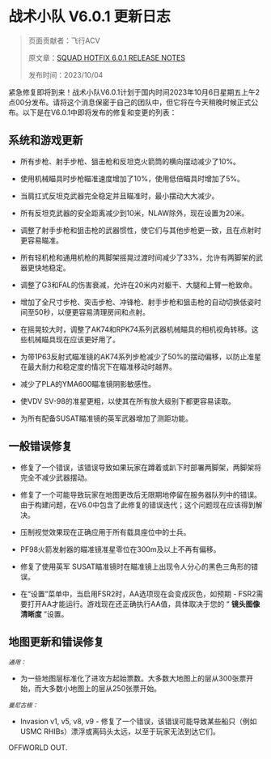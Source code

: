 # 战术小队 V6.0.1 更新日志

> 页面贡献者：飞行ACV
> 
> 原文章：[SQUAD HOTFIX 6.0.1 RELEASE NOTES](https://joinsquad.com/2023/10/04/squad-hotfix-6-0-1-release-notes/)
>
> 发布时间：2023/10/04

紧急修复即将到来！战术小队V6.0.1计划于国内时间2023年10月6日星期五上午2点00分发布。请将这个消息保密于自己的团队中，但它将在今天稍晚时候正式公布。以下是在V6.0.1中即将发布的修复和变更的列表：

## 系统和游戏更新 

- 所有步枪、射手步枪、狙击枪和反坦克火箭筒的横向摆动减少了10%。

- 使用机械瞄具时步枪瞄准速度增加了10%，使用低倍瞄具时增加了5%。

- 当肩扛式反坦克武器完全稳定并且瞄准时，最小摆动大大减少。

- 所有反坦克武器的安全距离减少到10米，NLAW除外，现在设置为20米。

- 调整了射手步枪和狙击枪的武器惯性，使它们与其他步枪更一致，且在点射时更容易瞄准。

- 所有轻机枪和通用机枪的两脚架摇晃过渡时间减少了33%，允许有两脚架的武器更快地稳定。

- 调整了G3和FAL的伤害衰减，允许在20米内对躯干、大腿和上臂一枪致命。

- 增加了全尺寸步枪、突击步枪、冲锋枪、射手步枪和狙击枪的自动切换低姿时间至50秒，以便更容易清理房间和点射。

- 在摇晃较大时，调整了AK74和RPK74系列武器机械瞄具的相机视角转移。这些机械瞄具现在应该更好用了。

- 为带1P63反射式瞄准镜的AK74系列步枪减少了50%的摆动偏移，以防止准星在最大耐力和稳定度的情况下在瞄准移动时越界。

- 减少了PLA的YMA600瞄准镜阴影敏感性。

- 使VDV SV-98的准星更粗，以使其在所有放大级别下都更容易读取。

- 为所有配备SUSAT瞄准镜的英军武器增加了测距功能。

## 一般错误修复

- 修复了一个错误，该错误导致如果玩家在蹲着或趴下时部署两脚架，两脚架将完全不减少武器摆动。

- 修复了一个可能导致玩家在地图更改后无限期地停留在服务器队列中的错误。由于构建问题，在V6.0中包含了此修复的错误迭代；这个问题现在应该得到解决。

- 压制视觉效果现在正确应用于所有载具座位中的士兵。

- PF98火箭发射器的瞄准镜准星零位在300m及以上不再有偏移。

- 修复了使用英军 SUSAT瞄准镜时在瞄准镜上出现令人分心的黑色三角形的错误。

- 在“设置”菜单中，当启用FSR2时，AA选项现在会变成灰色，如预期 - FSR2需要打开AA才能运行。游戏现在还正确执行AA值，具体取决于您的
“
**镜头图像清晰度**
”设置。

## 地图更新和错误修复

<small>*通用：*</small>

- 为一些地图层标准化了进攻方起始票数。大多数大地图上的层从300张票开始，而大多数小地图上的层从250张票开始。

<small>*曼尼古根：*</small>

- Invasion v1, v5, v8, v9 - 修复了一个错误，该错误可能导致某些船只（例如USMC RHIBs）漂浮或离码头太远，以至于玩家无法到达它们。

OFFWORLD OUT.









